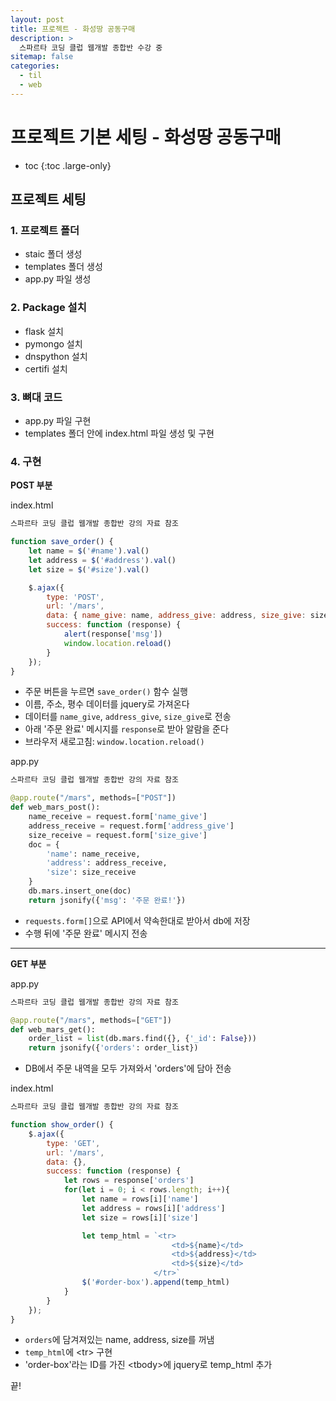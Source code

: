 ```yaml
---
layout: post
title: 프로젝트 - 화성땅 공동구매
description: >
  스파르타 코딩 클럽 웹개발 종합반 수강 중
sitemap: false
categories:
  - til
  - web
---
```


# 프로젝트 기본 세팅 - 화성땅 공동구매

* toc
{:toc .large-only}

## 프로젝트 세팅

### 1. 프로젝트 폴더

- staic 폴더 생성
- templates 폴더 생성
- app.py 파일 생성

### 2. Package 설치

- flask 설치
- pymongo 설치
- dnspython 설치
- certifi 설치

### 3. 뼈대 코드

- app.py 파일 구현
- templates 폴더 안에 index.html 파일 생성 및 구현

### 4. 구현

__POST 부분__  

index.html
```js
스파르타 코딩 클럽 웹개발 종합반 강의 자료 참조

function save_order() {
    let name = $('#name').val()
    let address = $('#address').val()
    let size = $('#size').val()

    $.ajax({
        type: 'POST',
        url: '/mars',
        data: { name_give: name, address_give: address, size_give: size },
        success: function (response) {
            alert(response['msg'])
            window.location.reload()
        }
    });
}
```
- 주문 버튼을 누르면 `save_order()` 함수 실행
- 이름, 주소, 평수 데이터를 jquery로 가져온다
- 데이터를 `name_give`, `address_give`, `size_give`로 전송
- 아래 '주문 완료' 메시지를 `response`로 받아 알람을 준다
- 브라우저 새로고침: `window.location.reload()`

app.py
```py
스파르타 코딩 클럽 웹개발 종합반 강의 자료 참조

@app.route("/mars", methods=["POST"])
def web_mars_post():
    name_receive = request.form['name_give']
    address_receive = request.form['address_give']
    size_receive = request.form['size_give']
    doc = {
        'name': name_receive,
        'address': address_receive,
        'size': size_receive
    }
    db.mars.insert_one(doc)
    return jsonify({'msg': '주문 완료!'})
```
- `requests.form[]`으로 API에서 약속한대로 받아서 db에 저장
- 수행 뒤에 '주문 완료' 메시지 전송

---

__GET 부분__

app.py
```py
스파르타 코딩 클럽 웹개발 종합반 강의 자료 참조

@app.route("/mars", methods=["GET"])
def web_mars_get():
    order_list = list(db.mars.find({}, {'_id': False}))
    return jsonify({'orders': order_list})
```
- DB에서 주문 내역을 모두 가져와서 'orders'에 담아 전송

index.html
```js
스파르타 코딩 클럽 웹개발 종합반 강의 자료 참조

function show_order() {
    $.ajax({
        type: 'GET',
        url: '/mars',
        data: {},
        success: function (response) {
            let rows = response['orders']
            for(let i = 0; i < rows.length; i++){
                let name = rows[i]['name']
                let address = rows[i]['address']
                let size = rows[i]['size']

                let temp_html = `<tr>
                                    <td>${name}</td>
                                    <td>${address}</td>
                                    <td>${size}</td>
                                </tr>`
                $('#order-box').append(temp_html)
            }
        }
    });
}

```
- `orders`에 담겨져있는 name, address, size를 꺼냄
- `temp_html`에 \<tr> 구현
- 'order-box'라는 ID를 가진 \<tbody>에 jquery로 temp_html 추가

끝!